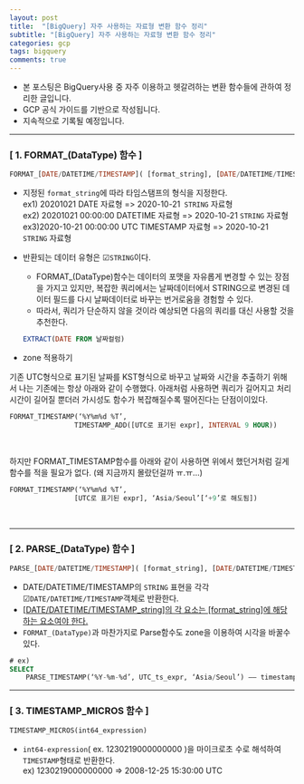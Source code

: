 ```yaml
---
layout: post
title:  "[BigQuery] 자주 사용하는 자료형 변환 함수 정리"
subtitle: "[BigQuery] 자주 사용하는 자료형 변환 함수 정리"
categories: gcp
tags: bigquery
comments: true
---
```

- 본 포스팅은 BigQuery사용 중 자주 이용하고 헷갈려하는 변환 함수들에 관하여 정리한 글입니다.
- GCP 공식 가이드를 기반으로 작성됩니다.
- 지속적으로 기록될 예정입니다.

---
### [ 1. FORMAT_(DataType) 함수 ]

```SQL
FORMAT_[DATE/DATETIME/TIMESTAMP]( [format_string], [DATE/DATETIME/TIMESTAMP_expr] )
```
- 지정된 `format_string`에 따라 타임스탬프의 형식을 지정한다.<br>ex1) 20201021 DATE 자료형 => 2020-10-21` STRING` 자료형<br>ex2) 20201021 00:00:00 DATETIME 자료형 => 2020-10-21 `STRING` 자료형<br>ex3)2020-10-21 00:00:00 UTC TIMESTAMP 자료형 => 2020-10-21 `STRING` 자료형
- 반환되는 데이터 유형은 ☑`STRING`이다.
	- FORMAT_(DataType)함수는 데이터의 포맷을 자유롭게 변경할 수 있는 장점을 가지고 있지만, 복잡한 쿼리에서는 날짜데이터에서 STRING으로 변경된 데이터 필드를 다시 날짜데이터로 바꾸는 번거로움을 경험할 수 있다. 
	- 따라서, 쿼리가 단순하지 않을 것이라 예상되면 다음의 쿼리를 대신 사용할 것을 추천한다.
	
	```SQL
	EXTRACT(DATE FROM 날짜컬럼)
	```

- zone 적용하기

기존 UTC형식으로 표기된 날짜를 KST형식으로 바꾸고 날짜와 시간을 추출하기 위해서 나는 기존에는 항상 아래와 같이 수행했다. 아래처럼 사용하면 쿼리가 길어지고 처리시간이 길어질 뿐더러 가시성도 함수가 복잡해질수록 떨어진다는 단점이이있다.

```SQL
FORMAT_TIMESTAMP(‘%Y%m%d %T’, 
				TIMESTAMP_ADD([UTC로 표기된 expr], INTERVAL 9 HOUR))
```

<br>

하지만 FORMAT_TIMESTAMP함수를 아래와 같이 사용하면 위에서 했던거처럼 길게 함수를 적을 필요가 없다. (왜 지금까지 몰랐던걸까 ㅠ.ㅠ...) 

```SQL
FORMAT_TIMESTAMP(‘%Y%m%d %T’, 
				[UTC로 표기된 expr], ‘Asia/Seoul’[‘+9’로 해도됨])
```

<br>

---
### [ 2. PARSE_(DataType) 함수 ]

```SQL
PARSE_[DATE/DATETIME/TIMESTAMP]( [format_string], [DATE/DATETIME/TIMESTAMP_string] )
```

- DATE/DATETIME/TIMESTAMP의 `STRING` 표현을 각각 ☑`DATE/DATETIME/TIMESTAMP`객체로 반환한다.
- <u>[DATE/DATETIME/TIMESTAMP_string]의 각 요소는 [format_string]에 해당하는 요소여야 한다.</u>
- `FORMAT_(DataType)`과 마찬가지로 Parse함수도 zone을 이용하여 시각을 바꿀수 있다.

```SQL
# ex)
SELECT 
	PARSE_TIMESTAMP(‘%Y-%m-%d’, UTC_ts_expr, ‘Asia/Seoul’) —— timestamp객체가 KST시각으로 변환됨
```

---
### [ 3. TIMESTAMP_MICROS 함수 ]

```SQL
TIMESTAMP_MICROS(int64_expression)
```

- `int64-expression`( ex. 1230219000000000 )을 마이크로초 수로 해석하여 `TIMESTAMP`형태로 반환한다. <br>ex) 1230219000000000 => 2008-12-25 15:30:00 UTC

